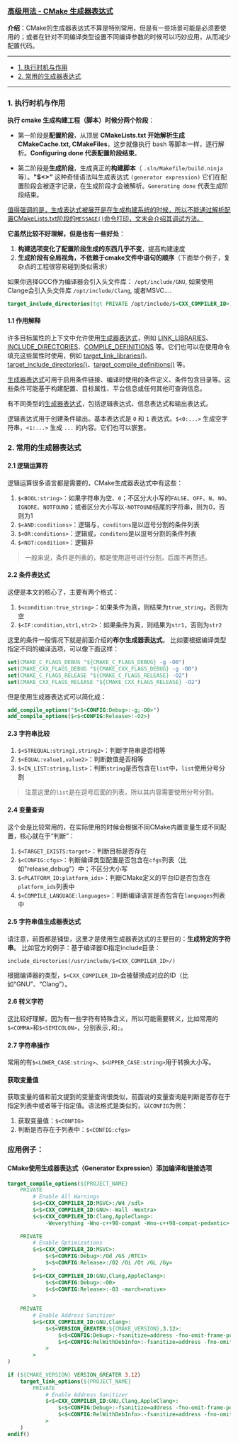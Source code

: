 ### [高级用法 - CMake 生成器表达式](#)

**介绍**：CMake的生成器表达式不算是特别常用，但是有一些场景可能是必须要使用的；或者在针对不同编译类型设置不同编译参数的时候可以巧妙应用，从而减少配置代码。

----

- [1. 执行时机与作用](#1-执行时机与作用)
- [2. 常用的生成器表达式](#2-常用的生成器表达式)

----

### 1. 执行时机与作用

**执行 cmake 生成构建工程（脚本）时候分两个阶段**：

* 第一阶段是**配置阶段**，从顶层 **CMakeLists.txt 开始解析生成 CMakeCache.txt, CMakeFiles**，这步就像执行 bash 等脚本一样，逐行解析。**Configuring done 代表配置阶段结束**。

* 第二阶段是**生成阶段**，生成真正的**构建脚本**（ `.sln/Makefile/build.ninja` 等）。**"$<>"** 这种奇怪语法叫生成表达式 `(generator expression)` 它们在配置阶段会被逐字记录，在生成阶段才会被解析。`Generating done` 代表生成阶段结束。

[值得强调的是，生成表达式被展开是在生成构建系统的时候，所以不能通过解析配置CMakeLists.txt阶段的`MESSAGE()`命令打印，文末会介绍其调试方法。](#)



**它虽然比较不好理解，但是也有一些好处**：

1. **构建选项变化了配置阶段生成的东西几乎不变**，提高构建速度
2. **生成阶段有全局视角，不依赖于cmake文件中语句的顺序**（下面举个例子，复杂点的工程很容易碰到类似需求）



如果你选择GCC作为编译器会引入头文件库： `/opt/include/GNU`, 如果使用Clange会引入头文件库 `/opt/include/Clang`, 或者MSVC....

```cmake
target_include_directories(tgt PRIVATE /opt/include/$<CXX_COMPILER_ID>)
```

#### 1.1 作用解释

许多目标属性的上下文中允许使用[生成器表达式](https://cmake.org/cmake/help/latest/manual/cmake-generator-expressions.7.html#manual:cmake-generator-expressions(7))，例如 [LINK_LIBRARIES](https://cmake.org/cmake/help/latest/prop_tgt/LINK_LIBRARIES.html#prop_tgt:LINK_LIBRARIES)、[INCLUDE_DIRECTORIES](https://cmake.org/cmake/help/latest/prop_tgt/INCLUDE_DIRECTORIES.html#prop_tgt:INCLUDE_DIRECTORIES)、[COMPILE_DEFINITIONS](https://cmake.org/cmake/help/latest/prop_tgt/COMPILE_DEFINITIONS.html#prop_tgt:COMPILE_DEFINITIONS) 等。它们也可以在使用命令填充这些属性时使用，例如 [target_link_libraries()](https://cmake.org/cmake/help/latest/command/target_link_libraries.html#command:target_link_libraries)、[target_include_directories()](https://cmake.org/cmake/help/latest/command/target_include_directories.html#command:target_include_directories)、[target_compile_definitions()](https://cmake.org/cmake/help/latest/command/target_compile_definitions.html#command:target_compile_definitions) 等。

[生成器表达式](https://cmake.org/cmake/help/latest/manual/cmake-generator-expressions.7.html#manual:cmake-generator-expressions(7))可用于启用条件链接、编译时使用的条件定义、条件包含目录等。这些条件可能基于构建配置、目标属性、平台信息或任何其他可查询信息。

有不同类型的[生成器表达式](https://cmake.org/cmake/help/latest/manual/cmake-generator-expressions.7.html#manual:cmake-generator-expressions(7))，包括逻辑表达式、信息表达式和输出表达式。

逻辑表达式用于创建条件输出。基本表达式是 `0` 和 `1` 表达式。`$<0:...>` 生成空字符串，`<1:...>` 生成 `...` 的内容。它们也可以嵌套。



### 2. 常用的生成器表达式

#### 2.1 逻辑运算符

逻辑运算很多语言都是需要的，CMake生成器表达式中有这些：

1. `$<BOOL:string>`：如果字符串为空、`0`；不区分大小写的`FALSE`、`OFF`、`N`、`NO`、`IGNORE`、`NOTFOUND`；或者区分大小写以`-NOTFOUND`结尾的字符串，则为0，否则为1
2. `$<AND:conditions>`：逻辑与，`conditons`是以逗号分割的条件列表
3. `$<OR:conditions>`：逻辑或，`conditons`是以逗号分割的条件列表
4. `$<NOT:condition>`：逻辑非

> 一般来说，条件是列表的，都是使用逗号进行分割，后面不再赘述。



#### 2.2 条件表达式

这便是本文的核心了，主要有两个格式：

1. `$<condition:true_string>`：如果条件为真，则结果为`true_string`，否则为空
2. `$<IF:condition,str1,str2>`：如果条件为真，则结果为`str1`，否则为`str2`

这里的条件一般情况下就是前面介绍的**布尔生成器表达式**。 比如要根据编译类型指定不同的编译选项，可以像下面这样：

```cmake
set(CMAKE_C_FLAGS_DEBUG "${CMAKE_C_FLAGS_DEBUG} -g -O0")
set(CMAKE_CXX_FLAGS_DEBUG "${CMAKE_CXX_FLAGS_DEBUG} -g -O0")
set(CMAKE_C_FLAGS_RELEASE "${CMAKE_C_FLAGS_RELEASE} -O2")
set(CMAKE_CXX_FLAGS_RELEASE "${CMAKE_CXX_FLAGS_RELEASE} -O2")
```

但是使用生成器表达式可以简化成：

```cmake
add_compile_options("$<$<CONFIG:Debug>:-g;-O0>")
add_compile_options($<$<CONFIG:Release>:-O2>)
```



#### 2.3 字符串比较

1. `$<STREQUAL:string1,string2>`：判断字符串是否相等
2. `$<EQUAL:value1,value2>`：判断数值是否相等
3. `$<IN_LIST:string,list>`：判断`string`是否包含在`list`中，`list`使用分号分割

> 注意这里的`list`是在逗号后面的列表，所以其内容需要使用分号分割。

####  2.4 变量查询

这个会是比较常用的，在实际使用的时候会根据不同CMake内置变量生成不同配置，核心就在于“判断”：

1. `$<TARGET_EXISTS:target>`：判断目标是否存在
2. `$<CONFIG:cfgs>`：判断编译类型配置是否包含在`cfgs`列表（比如"release,debug"）中；不区分大小写
3. `$<PLATFORM_ID:platform_ids>`：判断CMake定义的平台ID是否包含在`platform_ids`列表中
4. `$<COMPILE_LANGUAGE:languages>`：判断编译语言是否包含在`languages`列表中

#### 2.5 字符串值生成器表达式

请注意，前面都是铺垫，这里才是使用生成器表达式的主要目的：**生成特定的字符串**。 比如官方的例子：基于编译器ID指定include目录：

```text
include_directories(/usr/include/$<CXX_COMPILER_ID>/)
```

根据编译器的类型，`$<CXX_COMPILER_ID>`会被替换成对应的ID（比如“GNU”、“Clang”）。

#### 2.6 转义字符

这比较好理解，因为有一些字符有特殊含义，所以可能需要转义，比如常用的`$<COMMA>`和`$<SEMICOLON>`，分别表示`,`和`;`。

#### 2.7 字符串操作

常用的有`$<LOWER_CASE:string>`、`$<UPPER_CASE:string>`用于转换大小写。



#### 获取变量值

获取变量的值和前文提到的变量查询很类似，前面说的变量查询是判断是否存在于指定列表中或者等于指定值。语法格式是类似的，以`CONFIG`为例：

1. 获取变量值：`$<CONFIG>`
2. 判断是否存在于列表中：`$<CONFIG:cfgs>`



### 应用例子：



#### CMake使用生成器表达式（Generator Expression）添加编译和链接选项

```cmake
target_compile_options(${PROJECT_NAME}
    PRIVATE
        # Enable All Warnings
        $<$<CXX_COMPILER_ID:MSVC>:/W4 /sdl>
        $<$<CXX_COMPILER_ID:GNU>:-Wall -Wextra>
        $<$<CXX_COMPILER_ID:Clang,AppleClang>:
            -Weverything -Wno-c++98-compat -Wno-c++98-compat-pedantic>
 
    PRIVATE
        # Enable Optimizations
        $<$<CXX_COMPILER_ID:MSVC>:
            $<$<CONFIG:Debug>:/Od /GS /RTC1>
            $<$<CONFIG:Release>:/O2 /Oi /Ot /GL /Gy>
        >
        $<$<CXX_COMPILER_ID:GNU,Clang,AppleClang>:
            $<$<CONFIG:Debug>:-O0>
            $<$<CONFIG:Release>:-O3 -march=native>
        >
 
    PRIVATE
        # Enable Address Sanitizer
        $<$<CXX_COMPILER_ID:GNU,Clang>:
            $<$<VERSION_GREATER:${CMAKE_VERSION},3.12>:
                $<$<CONFIG:Debug>:-fsanitize=address -fno-omit-frame-pointer>
                $<$<CONFIG:RelWithDebInfo>:-fsanitize=address -fno-omit-frame-pointer>
            >
        >
)
 
if (${CMAKE_VERSION} VERSION_GREATER 3.12)
    target_link_options(${PROJECT_NAME}
        PRIVATE
            # Enable Address Sanitizer
            $<$<CXX_COMPILER_ID:GNU,Clang,AppleClang>:
                $<$<CONFIG:Debug>:-fsanitize=address -fno-omit-frame-pointer>
                $<$<CONFIG:RelWithDebInfo>:-fsanitize=address -fno-omit-frame-pointer>
            >
    )
endif()
```

